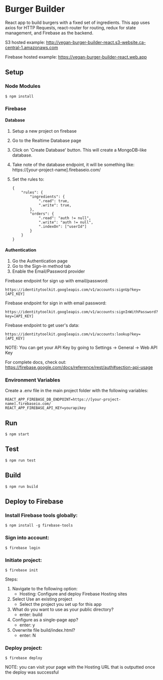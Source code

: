 # Burger Builder

React app to build burgers with a fixed set of ingredients. This app uses axios for HTTP Requests, react-router for routing, redux for state management, and Firebase as the backend.

S3 hosted example: http://vegan-burger-builder-react.s3-website.ca-central-1.amazonaws.com

Firebase hosted example: https://vegan-burger-builder-react.web.app

## Setup

### Node Modules

    $ npm install

### Firebase

#### Database

1.  Setup a new project on firebase
2.  Go to the Realtime Database page
3.  Click on 'Create Database' button. This will create a MongoDB-like database.
4.  Take note of the database endpoint, it will be something like: https://[your-project-name].firebaseio.com/
5.  Set the rules to:

        {
            "rules": {
                "ingredients": {
                    ".read": true,
                    ".write": true,
                },
                "orders": {
                    ".read": "auth != null",
                    ".write": "auth != null",
                    ".indexOn": ["userId"]
                }
            }
        }

#### Authentication

1. Go the Authentication page
2. Go to the Sign-in method tab
3. Enable the Email/Password provider

Firebase endpoint for sign up with email/password:

    https://identitytoolkit.googleapis.com/v1/accounts:signUp?key=[API_KEY]

Firebase endpoint for sign in with email password:

    https://identitytoolkit.googleapis.com/v1/accounts:signInWithPassword?key=[API_KEY]

Firebase endpoint to get user's data:

    https://identitytoolkit.googleapis.com/v1/accounts:lookup?key=[API_KEY]

NOTE: You can get your API Key by going to Settings -> General -> Web API Key

For complete docs, check out: https://firebase.google.com/docs/reference/rest/auth#section-api-usage

### Environment Variables

Create a .env file in the main project folder with the following variables:

    REACT_APP_FIREBASE_DB_ENDPOINT=https://[your-project-name].firebaseio.com/
    REACT_APP_FIREBASE_API_KEY=yourapikey

## Run

    $ npm start

## Test

    $ npm run test

## Build

    $ npm run build

## Deploy to Firebase

### Install Firebase tools globally:

    $ npm install -g firebase-tools

### Sign into account:

    $ firebase login

### Initiate project:

    $ firebase init

Steps:

1. Navigate to the following option:
   - Hosting: Configure and deploy Firebase Hosting sites
2. Select Use an existing project
   - Select the project you set up for this app
3. What do you want to use as your public directory?
   - enter: build
4. Configure as a single-page app?
   - enter: y
5. Overwrite file build/index.html?
   - enter: N

### Deploy project:

    $ firebase deploy

NOTE: you can visit your page with the Hosting URL that is outputted once the deploy was successful
